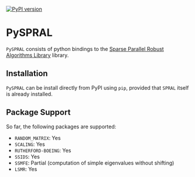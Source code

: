[![PyPI version](https://badge.fury.io/py/pyspral.svg)](https://badge.fury.io/py/pyspral)

# PySPRAL

`PySPRAL` consists of python bindings to the [Sparse Parallel Robust Algorithms Library](https://github.com/ralna/spral) library.

## Installation

`PySPRAL` can be install directly from PyPI using `pip`, provided that `SPRAL` itself is already installed.

## Package Support

So far, the following packages are supported:

- `RANDOM_MATRIX`: Yes
- `SCALING`: Yes
- `RUTHERFORD-BOEING`: Yes
- `SSIDS`: Yes
- `SSMFE`: Partial (computation of simple eigenvalues without shifting)
- `LSMR`: Yes
